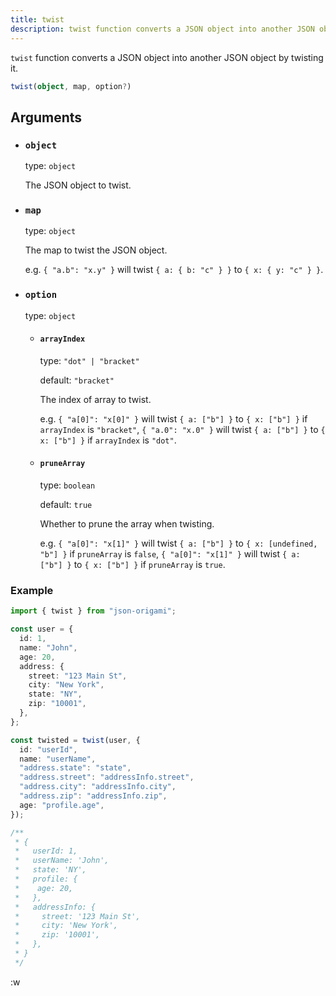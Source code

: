 ```yaml
---
title: twist
description: twist function converts a JSON object into another JSON object by twisting it.
---
```


`twist` function converts a JSON object into another JSON object by twisting it.

```ts
twist(object, map, option?)
```

## Arguments

- ### `object`

  type: `object`

  The JSON object to twist.

- ### `map`

  type: `object`

  The map to twist the JSON object.

  e.g.
  `{ "a.b": "x.y" }` will twist `{ a: { b: "c" } }` to `{ x: { y: "c" } }`.

- ### `option`

  type: `object`

  - #### `arrayIndex`

    type: `"dot" | "bracket"`

    default: `"bracket"`

    The index of array to twist.

    e.g.
    `{ "a[0]": "x[0]" }` will twist `{ a: ["b"] }` to `{ x: ["b"] }` if `arrayIndex` is `"bracket"`,
    `{ "a.0": "x.0" }` will twist `{ a: ["b"] }` to `{ x: ["b"] }` if `arrayIndex` is `"dot"`.

  - #### `pruneArray`

    type: `boolean`

    default: `true`

    Whether to prune the array when twisting.

    e.g.
    `{ "a[0]": "x[1]" }` will twist `{ a: ["b"] }` to `{ x: [undefined, "b"] }` if `pruneArray` is `false`,
    `{ "a[0]": "x[1]" }` will twist `{ a: ["b"] }` to `{ x: ["b"] }` if `pruneArray` is `true`.

### Example

```ts
import { twist } from "json-origami";

const user = {
  id: 1,
  name: "John",
  age: 20,
  address: {
    street: "123 Main St",
    city: "New York",
    state: "NY",
    zip: "10001",
  },
};

const twisted = twist(user, {
  id: "userId",
  name: "userName",
  "address.state": "state",
  "address.street": "addressInfo.street",
  "address.city": "addressInfo.city",
  "address.zip": "addressInfo.zip",
  age: "profile.age",
});

/**
 * {
 *   userId: 1,
 *   userName: 'John',
 *   state: 'NY',
 *   profile: {
 *    age: 20,
 *   },
 *   addressInfo: {
 *     street: '123 Main St',
 *     city: 'New York',
 *     zip: '10001',
 *   },
 * }
 */
```

:w
